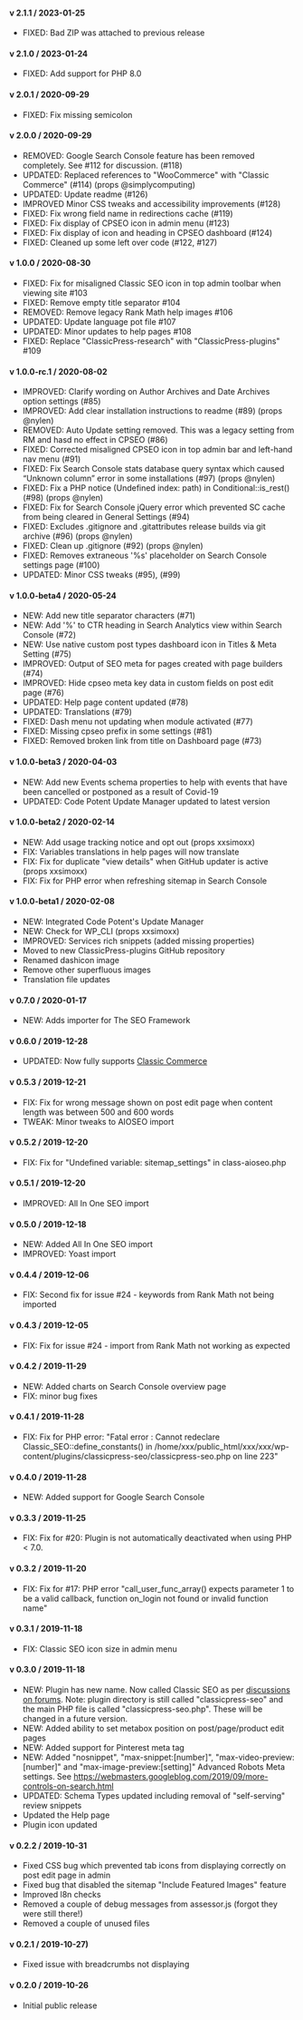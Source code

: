 #### v 2.1.1 / 2023-01-25
* FIXED: Bad ZIP was attached to previous release

#### v 2.1.0 / 2023-01-24
* FIXED: Add support for PHP 8.0

#### v 2.0.1 / 2020-09-29
* FIXED: Fix missing semicolon

#### v 2.0.0 / 2020-09-29
* REMOVED: Google Search Console feature has been removed completely. See #112 for discussion. (#118)
* UPDATED: Replaced references to "WooCommerce" with "Classic Commerce" (#114) (props @simplycomputing)
* UPDATED: Update readme (#126)
* IMPROVED Minor CSS tweaks and accessibility improvements (#128)
* FIXED: Fix wrong field name in redirections cache (#119)
* FIXED: Fix display of CPSEO icon in admin menu (#123)
* FIXED: Fix display of icon and heading in CPSEO dashboard (#124)
* FIXED: Cleaned up some left over code (#122, #127)

#### v 1.0.0 / 2020-08-30
* FIXED: Fix for misaligned Classic SEO icon in top admin toolbar when viewing site #103
* FIXED: Remove empty title separator #104
* REMOVED: Remove legacy Rank Math help images #106
* UPDATED: Update language pot file #107
* UPDATED: Minor updates to help pages #108
* FIXED: Replace "ClassicPress-research" with "ClassicPress-plugins" #109

#### v 1.0.0-rc.1 / 2020-08-02
* IMPROVED: Clarify wording on Author Archives and Date Archives option settings (#85)
* IMPROVED: Add clear installation instructions to readme (#89) (props @nylen)
* REMOVED: Auto Update setting removed. This was a legacy setting from RM and hasd no effect in CPSEO (#86)
* FIXED: Corrected misaligned CPSEO icon in top admin bar and left-hand nav menu (#91)
* FIXED: Fix Search Console stats database query syntax which caused “Unknown column” error in some installations (#97) (props @nylen)
* FIXED: Fix a PHP notice (Undefined index: path) in Conditional::is_rest() (#98) (props @nylen)
* FIXED: Fix for Search Console jQuery error which prevented SC cache from being cleared in General Settings (#94)
* FIXED: Excludes .gitignore and .gitattributes release builds via git archive (#96) (props @nylen)
* FIXED: Clean up .gitignore (#92) (props @nylen)
* FIXED: Removes extraneous '%s' placeholder on Search Console settings page (#100)
* UPDATED: Minor CSS tweaks (#95), (#99)

#### v 1.0.0-beta4 / 2020-05-24
* NEW: Add new title separator characters (#71)
* NEW: Add '%' to CTR heading in Search Analytics view within Search Console (#72)
* NEW: Use native custom post types dashboard icon in Titles & Meta Setting (#75)
* IMPROVED: Output of SEO meta for pages created with page builders (#74)
* IMPROVED: Hide cpseo meta key data in custom fields on post edit page (#76)
* UPDATED: Help page content updated (#78)
* UPDATED: Translations (#79)
* FIXED: Dash menu not updating when module activated (#77)
* FIXED: Missing cpseo prefix in some settings (#81)
* FIXED: Removed broken link from title on Dashboard page (#73)

#### v 1.0.0-beta3 / 2020-04-03
* NEW: Add new Events schema properties to help with events that have been cancelled or postponed as a result of Covid-19
* UPDATED: Code Potent Update Manager updated to latest version

#### v 1.0.0-beta2 / 2020-02-14
* NEW: Add usage tracking notice and opt out (props xxsimoxx)
* FIX: Variables translations in help pages will now translate
* FIX: Fix for duplicate "view details" when GitHub updater is active (props xxsimoxx)
* FIX: Fix for PHP error when refreshing sitemap in Search Console

#### v 1.0.0-beta1 / 2020-02-08
* NEW: Integrated Code Potent's Update Manager
* NEW: Check for WP_CLI (props xxsimoxx)
* IMPROVED: Services rich snippets (added missing properties)
* Moved to new ClassicPress-plugins GitHub repository
* Renamed dashicon image
* Remove other superfluous images
* Translation file updates

#### v 0.7.0 / 2020-01-17
* NEW: Adds importer for The SEO Framework

#### v 0.6.0 / 2019-12-28
* UPDATED: Now fully supports [Classic Commerce](https://github.com/ClassicPress-plugins/classic-commerce)

#### v 0.5.3 / 2019-12-21
* FIX: Fix for wrong message shown on post edit page when content length was between 500 and 600 words
* TWEAK: Minor tweaks to AIOSEO import

#### v 0.5.2 / 2019-12-20
* FIX: Fix for "Undefined variable: sitemap_settings" in class-aioseo.php

#### v 0.5.1 / 2019-12-20
* IMPROVED: All In One SEO import

#### v 0.5.0 / 2019-12-18
* NEW: Added All In One SEO import
* IMPROVED: Yoast import

#### v 0.4.4 / 2019-12-06
* FIX: Second fix for issue #24 - keywords from Rank Math not being imported

#### v 0.4.3 / 2019-12-05
* FIX: Fix for issue #24 - import from Rank Math not working as expected

#### v 0.4.2 / 2019-11-29
* NEW: Added charts on Search Console overview page
* FIX: minor bug fixes

#### v 0.4.1 / 2019-11-28
* FIX: Fix for PHP error: "Fatal error : Cannot redeclare Classic_SEO::define_constants() in /home/xxx/public_html/xxx/xxx/wp-content/plugins/classicpress-seo/classicpress-seo.php on line 223"

#### v 0.4.0 / 2019-11-28
* NEW: Added support for Google Search Console

#### v 0.3.3 / 2019-11-25
* FIX: Fix for #20: Plugin is not automatically deactivated when using PHP < 7.0.

#### v 0.3.2 / 2019-11-20
* FIX: Fix for #17: PHP error "call_user_func_array() expects parameter 1 to be a valid callback, function on_login not found or invalid function name"

#### v 0.3.1 / 2019-11-18
* FIX: Classic SEO icon size in admin menu

#### v 0.3.0 / 2019-11-18
* NEW: Plugin has new name. Now called Classic SEO as per [discussions on forums](https://forums.classicpress.net/t/plugin-theme-naming-conventions-when-to-use-classicpress-and-or-cp/1653/8). Note: plugin directory is still called "classicpress-seo" and the main PHP file is called "classicpress-seo.php". These will be changed in a future version.
* NEW: Added ability to set metabox position on post/page/product edit pages
* NEW: Added support for Pinterest meta tag
* NEW: Added "nosnippet", "max-snippet:\[number\]", "max-video-preview:\[number\]" and "max-image-preview:\[setting\]" Advanced Robots Meta settings. See https://webmasters.googleblog.com/2019/09/more-controls-on-search.html
* UPDATED: Schema Types updated including removal of "self-serving" review snippets
* Updated the Help page
* Plugin icon updated

#### v 0.2.2 / 2019-10-31
* Fixed CSS bug which prevented tab icons from displaying correctly on post edit page in admin
* Fixed bug that disabled the sitemap "Include Featured Images" feature
* Improved l8n checks
* Removed a couple of debug messages from assessor.js (forgot they were still there!)
* Removed a couple of unused files

#### v 0.2.1 / 2019-10-27)
* Fixed issue with breadcrumbs not displaying

#### v 0.2.0 / 2019-10-26
* Initial public release
